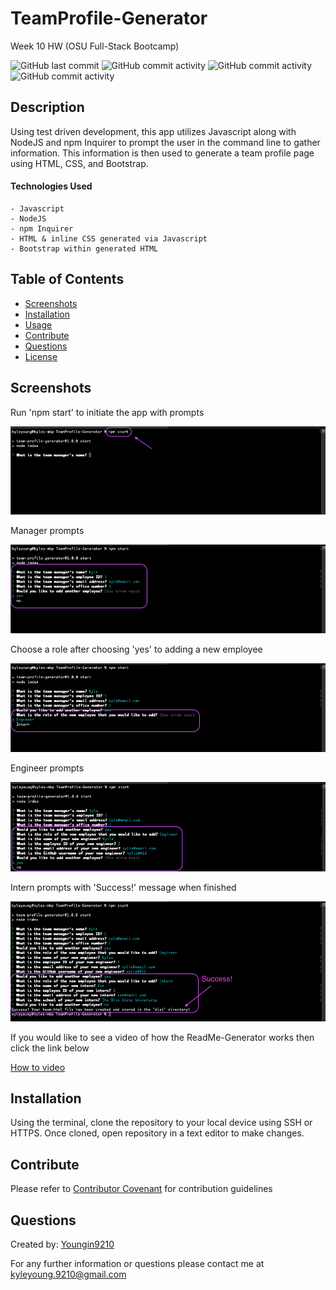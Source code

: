 # TeamProfile-Generator

Week 10 HW (OSU Full-Stack Bootcamp)

![GitHub last commit](https://img.shields.io/github/last-commit/Youngin9210/TeamProfile-Generator)
![GitHub commit activity](https://img.shields.io/github/commit-activity/m/Youngin9210/TeamProfile-Generator)
![GitHub commit activity](https://img.shields.io/github/languages/count/Youngin9210/TeamProfile-Generator)
![GitHub commit activity](https://img.shields.io/github/languages/top/Youngin9210/TeamProfile-Generator)

## Description

Using test driven development, this app utilizes Javascript along with NodeJS and npm Inquirer to prompt the user in the command line to gather information. This information is then used to generate a team profile page using HTML, CSS, and Bootstrap.

#### Technologies Used

    - Javascript
    - NodeJS
    - npm Inquirer
    - HTML & inline CSS generated via Javascript
    - Bootstrap within generated HTML

## Table of Contents

- [Screenshots](#screenshots)
- [Installation](#installation)
- [Usage](#usage)
- [Contribute](#contribute)
- [Questions](#questions)
- [License](#license)

## Screenshots

Run 'npm start' to initiate the app with prompts

![image](assets/images/npmStart.png)

Manager prompts

![image](assets/images/manager.png)

Choose a role after choosing 'yes' to adding a new employee

![image](assets/images/role.png)

Engineer prompts

![image](assets/images/engineer.png)

Intern prompts with 'Success!' message when finished

![image](assets/images/internFinal.png)

If you would like to see a video of how the ReadMe-Generator works then click the link below

[How to video](https://drive.google.com/file/d/1MRTMD_sLVMWP1SOXn1e8swccoh0zE1QM/view)

## Installation

Using the terminal, clone the repository to your local device using SSH or HTTPS. Once cloned, open repository in a text editor to make changes.

## Contribute

Please refer to [Contributor Covenant](https://www.contributor-covenant.org/version/2/0/code_of_conduct/) for contribution guidelines

## Questions

Created by: [Youngin9210](https://github.com/Youngin9210)

For any further information or questions please contact me at [kyleyoung.9210@gmail.com](mailto:kyleyoung.9210@gmail.com)
